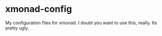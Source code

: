 # xmonad-config
My configuration files for xmonad.  I doubt you want to use this, really.  Its pretty ugly.

